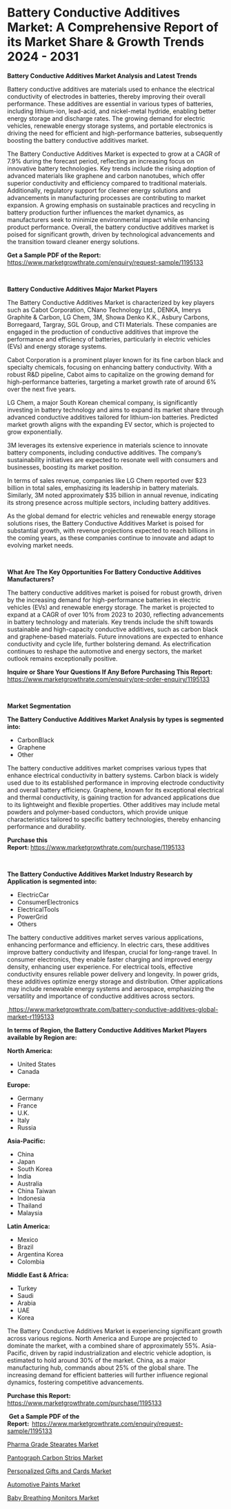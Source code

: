 <p><h1>Battery Conductive Additives Market: A Comprehensive Report of its Market Share & Growth Trends 2024 - 2031</h1></p><p><strong>Battery Conductive Additives Market Analysis and Latest Trends</strong></p>
<p><p>Battery conductive additives are materials used to enhance the electrical conductivity of electrodes in batteries, thereby improving their overall performance. These additives are essential in various types of batteries, including lithium-ion, lead-acid, and nickel-metal hydride, enabling better energy storage and discharge rates. The growing demand for electric vehicles, renewable energy storage systems, and portable electronics is driving the need for efficient and high-performance batteries, subsequently boosting the battery conductive additives market.</p><p>The Battery Conductive Additives Market is expected to grow at a CAGR of 7.9% during the forecast period, reflecting an increasing focus on innovative battery technologies. Key trends include the rising adoption of advanced materials like graphene and carbon nanotubes, which offer superior conductivity and efficiency compared to traditional materials. Additionally, regulatory support for cleaner energy solutions and advancements in manufacturing processes are contributing to market expansion. A growing emphasis on sustainable practices and recycling in battery production further influences the market dynamics, as manufacturers seek to minimize environmental impact while enhancing product performance. Overall, the battery conductive additives market is poised for significant growth, driven by technological advancements and the transition toward cleaner energy solutions.</p></p>
<p><strong>Get a Sample PDF of the Report:&nbsp;</strong> <a href="https://www.marketgrowthrate.com/enquiry/request-sample/1195133">https://www.marketgrowthrate.com/enquiry/request-sample/1195133</a></p>
<p>&nbsp;</p>
<p><strong>Battery Conductive Additives Major Market Players</strong></p>
<p><p>The Battery Conductive Additives Market is characterized by key players such as Cabot Corporation, CNano Technology Ltd., DENKA, Imerys Graphite & Carbon, LG Chem, 3M, Showa Denko K.K., Asbury Carbons, Borregaard, Targray, SGL Group, and CTI Materials. These companies are engaged in the production of conductive additives that improve the performance and efficiency of batteries, particularly in electric vehicles (EVs) and energy storage systems.</p><p>Cabot Corporation is a prominent player known for its fine carbon black and specialty chemicals, focusing on enhancing battery conductivity. With a robust R&D pipeline, Cabot aims to capitalize on the growing demand for high-performance batteries, targeting a market growth rate of around 6% over the next five years.</p><p>LG Chem, a major South Korean chemical company, is significantly investing in battery technology and aims to expand its market share through advanced conductive additives tailored for lithium-ion batteries. Predicted market growth aligns with the expanding EV sector, which is projected to grow exponentially.</p><p>3M leverages its extensive experience in materials science to innovate battery components, including conductive additives. The company’s sustainability initiatives are expected to resonate well with consumers and businesses, boosting its market position.</p><p>In terms of sales revenue, companies like LG Chem reported over $23 billion in total sales, emphasizing its leadership in battery materials. Similarly, 3M noted approximately $35 billion in annual revenue, indicating its strong presence across multiple sectors, including battery additives.</p><p>As the global demand for electric vehicles and renewable energy storage solutions rises, the Battery Conductive Additives Market is poised for substantial growth, with revenue projections expected to reach billions in the coming years, as these companies continue to innovate and adapt to evolving market needs.</p></p>
<p>&nbsp;</p>
<p><strong>What Are The Key Opportunities For Battery Conductive Additives Manufacturers?</strong></p>
<p><p>The battery conductive additives market is poised for robust growth, driven by the increasing demand for high-performance batteries in electric vehicles (EVs) and renewable energy storage. The market is projected to expand at a CAGR of over 10% from 2023 to 2030, reflecting advancements in battery technology and materials. Key trends include the shift towards sustainable and high-capacity conductive additives, such as carbon black and graphene-based materials. Future innovations are expected to enhance conductivity and cycle life, further bolstering demand. As electrification continues to reshape the automotive and energy sectors, the market outlook remains exceptionally positive.</p></p>
<p><strong>Inquire or Share Your Questions If Any Before Purchasing This Report:</strong> <a href="https://www.marketgrowthrate.com/enquiry/pre-order-enquiry/1195133">https://www.marketgrowthrate.com/enquiry/pre-order-enquiry/1195133</a></p>
<p>&nbsp;</p>
<p><strong>Market Segmentation</strong></p>
<p><strong>The Battery Conductive Additives Market Analysis by types is segmented into:</strong></p>
<p><ul><li>CarbonBlack</li><li>Graphene</li><li>Other</li></ul></p>
<p><p>The battery conductive additives market comprises various types that enhance electrical conductivity in battery systems. Carbon black is widely used due to its established performance in improving electrode conductivity and overall battery efficiency. Graphene, known for its exceptional electrical and thermal conductivity, is gaining traction for advanced applications due to its lightweight and flexible properties. Other additives may include metal powders and polymer-based conductors, which provide unique characteristics tailored to specific battery technologies, thereby enhancing performance and durability.</p></p>
<p><strong>Purchase this Report:&nbsp;</strong><a href="https://www.marketgrowthrate.com/purchase/1195133">https://www.marketgrowthrate.com/purchase/1195133</a></p>
<p>&nbsp;</p>
<p><strong>The Battery Conductive Additives Market Industry Research by Application is segmented into:</strong></p>
<p><ul><li>ElectricCar</li><li>ConsumerElectronics</li><li>ElectricalTools</li><li>PowerGrid</li><li>Others</li></ul></p>
<p><p>The battery conductive additives market serves various applications, enhancing performance and efficiency. In electric cars, these additives improve battery conductivity and lifespan, crucial for long-range travel. In consumer electronics, they enable faster charging and improved energy density, enhancing user experience. For electrical tools, effective conductivity ensures reliable power delivery and longevity. In power grids, these additives optimize energy storage and distribution. Other applications may include renewable energy systems and aerospace, emphasizing the versatility and importance of conductive additives across sectors.</p></p>
<p><a href="https://www.marketgrowthrate.com/battery-conductive-additives-global-market-r1195133">&nbsp;https://www.marketgrowthrate.com/battery-conductive-additives-global-market-r1195133</a></p>
<p><strong>In terms of Region, the Battery Conductive Additives Market Players available by Region are:</strong></p>
<p>
    <p> <strong> North America: </strong>
        <ul>
            <li>United States</li>
            <li>Canada</li>
        </ul>
        </p> 
    <p> <strong> Europe: </strong>
        <ul>
            <li>Germany</li>
            <li>France</li>
            <li>U.K.</li>
            <li>Italy</li>
            <li>Russia</li>
        </ul>
        </p> 
    <p> <strong> Asia-Pacific: </strong>
        <ul>
            <li>China</li>
            <li>Japan</li>
            <li>South Korea</li>
            <li>India</li>
            <li>Australia</li>
            <li>China Taiwan</li>
            <li>Indonesia</li>
            <li>Thailand</li>
            <li>Malaysia</li>
        </ul>
        </p> 
    <p> <strong> Latin America: </strong>
        <ul>
            <li>Mexico</li>
            <li>Brazil</li>
            <li>Argentina Korea</li>
            <li>Colombia</li>
        </ul>
        </p> 
    <p> <strong> Middle East & Africa: </strong>
        <ul>
            <li>Turkey</li>
            <li>Saudi</li>
            <li>Arabia</li>
            <li>UAE</li>
            <li>Korea</li>
        </ul>
    </p>
    </p>
<p><p>The Battery Conductive Additives Market is experiencing significant growth across various regions. North America and Europe are projected to dominate the market, with a combined share of approximately 55%. Asia-Pacific, driven by rapid industrialization and electric vehicle adoption, is estimated to hold around 30% of the market. China, as a major manufacturing hub, commands about 25% of the global share. The increasing demand for efficient batteries will further influence regional dynamics, fostering competitive advancements.</p></p>
<p><strong>Purchase this Report: </strong><a href="https://www.marketgrowthrate.com/purchase/1195133">https://www.marketgrowthrate.com/purchase/1195133</a></p>
<p>&nbsp;<strong>Get a Sample PDF of the Report:&nbsp;&nbsp;</strong><a href="https://www.marketgrowthrate.com/enquiry/request-sample/1195133">https://www.marketgrowthrate.com/enquiry/request-sample/1195133</a></p>
<p><strong></strong></p>
<p><p><a href="https://issuu.com/reportprime-2/docs/pharma-grade-stearates-market-size-_a582b1c7811200">Pharma Grade Stearates Market</a></p><p><a href="https://issuu.com/reportprime-2/docs/pantograph-carbon-strips-market-siz_f42d1e96b8b355">Pantograph Carbon Strips Market</a></p><p><a href="https://medium.com/@adfwe254/global-personalized-gifts-and-cards-market-trends-and-innovations-a-forward-looking-analysis-2024-7a37e1102e33">Personalized Gifts and Cards Market</a></p><p><a href="https://www.linkedin.com/pulse/global-automotive-paints-market-status-2024-2031-forecast-poxse?trackingId=OmbKLFliSvedRxGcV58Icg%3D%3D">Automotive Paints Market</a></p><p><a href="https://medium.com/@adfwe254/baby-breathing-monitors-industry-sector-new-technologies-and-market-impact-forecasted-for-period-5c1fb630e300">Baby Breathing Monitors Market</a></p></p>